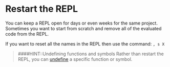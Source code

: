 # Restart the REPL

You can keep a REPL open for days or even weeks for the same project.  Sometimes you want to start from scratch and remove all of the evaluated code from the REPL.

If you want to reset all the names in the REPL then use the command: `, s X` 



> ####HINT::Undefining functions and symbols
> Rather than restart the REPL, you can [undefine](/evaluating-clojure/undefine.md) a specific function or symbol.

